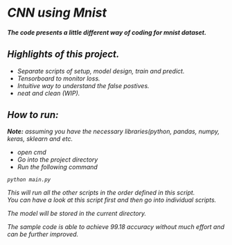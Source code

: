 
# <em> CNN using Mnist
#### The code presents a little different way of coding for mnist dataset. 

## Highlights of this project.

* Separate scripts of setup, model design, train and predict.
* Tensorboard to monitor loss.
* Intuitive way to understand the false postives.
* neat and clean (WIP).



## How to run:
<b>Note:</b> assuming you have the necessary libraries(python, pandas, numpy, keras, sklearn and etc.
* open cmd
* Go into the project directory 
* Run the following command

`python main.py`

This will run all the other scripts in the order defined in this script. <br>
You can have a look at this script first and then go into individual scripts.

The model will be stored in the current directory.

The sample code is able to achieve 99.18 accuracy without much effort and can be further improved.
</em>
